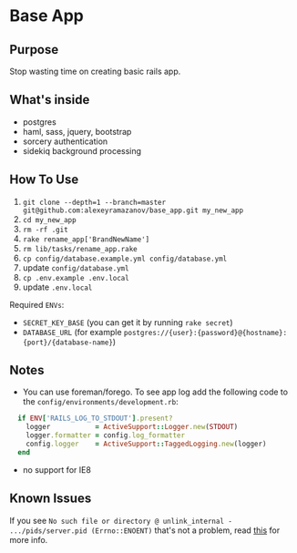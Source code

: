 # Base App

## Purpose

Stop wasting time on creating basic rails app.

## What's inside

* postgres
* haml, sass, jquery, bootstrap
* sorcery authentication
* sidekiq background processing

## How To Use
1. `git clone --depth=1 --branch=master git@github.com:alexeyramazanov/base_app.git my_new_app`
1. `cd my_new_app`
1. `rm -rf .git`
1. `rake rename_app['BrandNewName']`
1. `rm lib/tasks/rename_app.rake`
1. `cp config/database.example.yml config/database.yml`
1. update `config/database.yml`
1. `cp .env.example .env.local`
1. update `.env.local`

Required `ENVs`:
* `SECRET_KEY_BASE` (you can get it by running `rake secret`)
* `DATABASE_URL` (for example `postgres://{user}:{password}@{hostname}:{port}/{database-name}`)

## Notes

* You can use foreman/forego. To see app log add the following code to the `config/environments/development.rb`:
```ruby
  if ENV['RAILS_LOG_TO_STDOUT'].present?
    logger           = ActiveSupport::Logger.new(STDOUT)
    logger.formatter = config.log_formatter
    config.logger    = ActiveSupport::TaggedLogging.new(logger)
  end
```
* no support for IE8

## Known Issues
If you see `No such file or directory @ unlink_internal - .../pids/server.pid (Errno::ENOENT)`
that's not a problem, read [this](https://github.com/puma/puma/issues/915) for more info.
